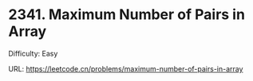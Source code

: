 # 2341. Maximum Number of Pairs in Array

Difficulty: Easy

URL: https://leetcode.cn/problems/maximum-number-of-pairs-in-array

